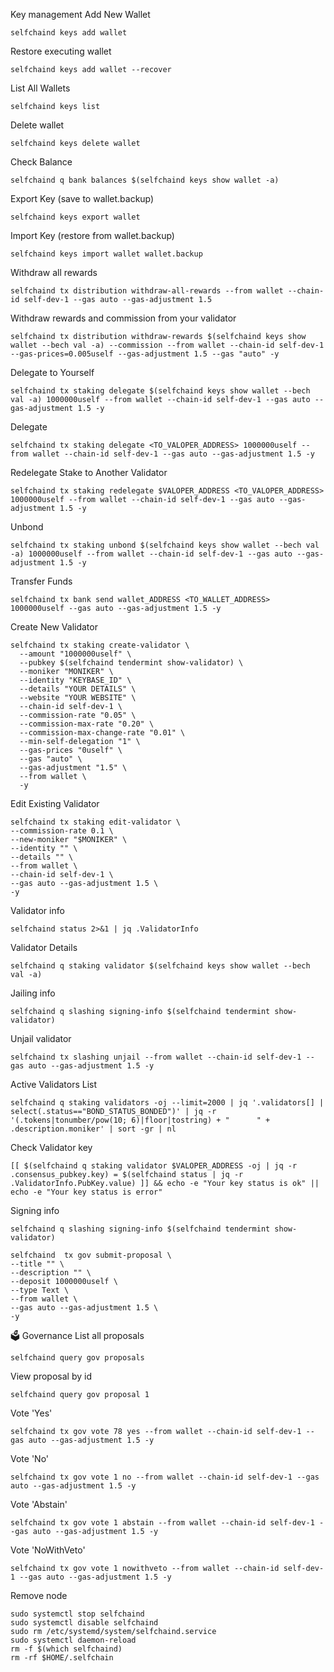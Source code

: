Key management
Add New Wallet
```
selfchaind keys add wallet
```
Restore executing wallet
```
selfchaind keys add wallet --recover
```
List All Wallets
```
selfchaind keys list
```
Delete wallet
```
selfchaind keys delete wallet
```
Check Balance
```
selfchaind q bank balances $(selfchaind keys show wallet -a)
```
Export Key (save to wallet.backup)
```
selfchaind keys export wallet
```
Import Key (restore from wallet.backup)
```
selfchaind keys import wallet wallet.backup
```
Withdraw all rewards
```
selfchaind tx distribution withdraw-all-rewards --from wallet --chain-id self-dev-1 --gas auto --gas-adjustment 1.5
```
Withdraw rewards and commission from your validator
```
selfchaind tx distribution withdraw-rewards $(selfchaind keys show wallet --bech val -a) --commission --from wallet --chain-id self-dev-1 --gas-prices=0.005uself --gas-adjustment 1.5 --gas "auto" -y 
```
Delegate to Yourself
```
selfchaind tx staking delegate $(selfchaind keys show wallet --bech val -a) 1000000uself --from wallet --chain-id self-dev-1 --gas auto --gas-adjustment 1.5 -y
```
Delegate
```
selfchaind tx staking delegate <TO_VALOPER_ADDRESS> 1000000uself --from wallet --chain-id self-dev-1 --gas auto --gas-adjustment 1.5 -y
```
Redelegate Stake to Another Validator
```
selfchaind tx staking redelegate $VALOPER_ADDRESS <TO_VALOPER_ADDRESS> 1000000uself --from wallet --chain-id self-dev-1 --gas auto --gas-adjustment 1.5 -y
```
Unbond
```
selfchaind tx staking unbond $(selfchaind keys show wallet --bech val -a) 1000000uself --from wallet --chain-id self-dev-1 --gas auto --gas-adjustment 1.5 -y
```
Transfer Funds
```
selfchaind tx bank send wallet_ADDRESS <TO_WALLET_ADDRESS> 1000000uself --gas auto --gas-adjustment 1.5 -y
```
Create New Validator
```
selfchaind tx staking create-validator \
  --amount "1000000uself" \
  --pubkey $(selfchaind tendermint show-validator) \
  --moniker "MONIKER" \
  --identity "KEYBASE_ID" \
  --details "YOUR DETAILS" \
  --website "YOUR WEBSITE" \
  --chain-id self-dev-1 \
  --commission-rate "0.05" \
  --commission-max-rate "0.20" \
  --commission-max-change-rate "0.01" \
  --min-self-delegation "1" \
  --gas-prices "0uself" \
  --gas "auto" \
  --gas-adjustment "1.5" \
  --from wallet \
  -y
```
Edit Existing Validator
```
selfchaind tx staking edit-validator \
--commission-rate 0.1 \
--new-moniker "$MONIKER" \
--identity "" \
--details "" \
--from wallet \
--chain-id self-dev-1 \
--gas auto --gas-adjustment 1.5 \
-y
```
Validator info
```
selfchaind status 2>&1 | jq .ValidatorInfo
```
Validator Details
```
selfchaind q staking validator $(selfchaind keys show wallet --bech val -a)
```
Jailing info
```
selfchaind q slashing signing-info $(selfchaind tendermint show-validator)
```
Unjail validator
```
selfchaind tx slashing unjail --from wallet --chain-id self-dev-1 --gas auto --gas-adjustment 1.5 -y
```
Active Validators List
```
selfchaind q staking validators -oj --limit=2000 | jq '.validators[] | select(.status=="BOND_STATUS_BONDED")' | jq -r '(.tokens|tonumber/pow(10; 6)|floor|tostring) + " 	 " + .description.moniker' | sort -gr | nl
```
Check Validator key
```
[[ $(selfchaind q staking validator $VALOPER_ADDRESS -oj | jq -r .consensus_pubkey.key) = $(selfchaind status | jq -r .ValidatorInfo.PubKey.value) ]] && echo -e "Your key status is ok" || echo -e "Your key status is error"
```
Signing info
```
selfchaind q slashing signing-info $(selfchaind tendermint show-validator)
```
```
selfchaind  tx gov submit-proposal \
--title "" \
--description "" \
--deposit 1000000uself \
--type Text \
--from wallet \
--gas auto --gas-adjustment 1.5 \
-y
```
🗳 Governance
List all proposals
```
selfchaind query gov proposals
```
View proposal by id
```
selfchaind query gov proposal 1
```
Vote 'Yes'
```
selfchaind tx gov vote 78 yes --from wallet --chain-id self-dev-1 --gas auto --gas-adjustment 1.5 -y
```
Vote 'No'
```
selfchaind tx gov vote 1 no --from wallet --chain-id self-dev-1 --gas auto --gas-adjustment 1.5 -y
```
Vote 'Abstain'
```
selfchaind tx gov vote 1 abstain --from wallet --chain-id self-dev-1 --gas auto --gas-adjustment 1.5 -y
```
Vote 'NoWithVeto'
```
selfchaind tx gov vote 1 nowithveto --from wallet --chain-id self-dev-1 --gas auto --gas-adjustment 1.5 -y
```
Remove node
```
sudo systemctl stop selfchaind
sudo systemctl disable selfchaind
sudo rm /etc/systemd/system/selfchaind.service
sudo systemctl daemon-reload
rm -f $(which selfchaind)
rm -rf $HOME/.selfchain
```
